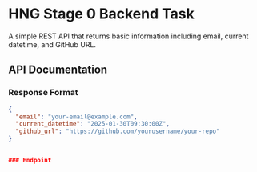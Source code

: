 # HNG Stage 0 Backend Task

A simple REST API that returns basic information including email, current datetime, and GitHub URL.

## API Documentation

### Response Format

```json
{
  "email": "your-email@example.com",
  "current_datetime": "2025-01-30T09:30:00Z",
  "github_url": "https://github.com/yourusername/your-repo"
}


### Endpoint
